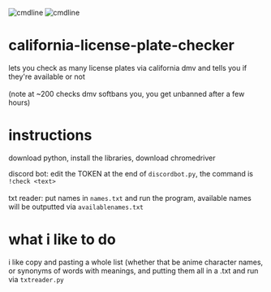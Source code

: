 ![cmdline](https://www.dmv.ca.gov/portal/wp-content/themes/dmv/assets/images/logo-ca-gov.svg) ![cmdline](https://www.dmv.ca.gov/portal/wp-content/themes/dmv/assets/images/logo-ca-dmv-white.svg)

# california-license-plate-checker
lets you check as many license plates via california dmv and tells you if they're available or not <br><br>(note at ~200 checks dmv softbans you, you get unbanned after a few hours)

# instructions
download python, install the libraries, download chromedriver 

discord bot: edit the TOKEN at the end of `discordbot.py`, the command is `!check <text>`
<br><br>txt reader: put names in `names.txt` and run the program, available names will be outputted via `availablenames.txt`

# what i like to do 
i like copy and pasting a whole list (whether that be anime character names, or synonyms of words with meanings, and putting them all in a .txt and run via `txtreader.py`
